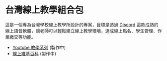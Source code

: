 # 台灣線上教學組合包

這是一個專為台灣學校線上教學所設計的專案，目標是透過 <a href="https://discord.com/brand-new">Discord</a> 這款成熟的線上語音軟體，讓老師可以輕鬆建立線上教學環境，達成線上點名、學生管理、作業繳交等功能。  

- <a href="/">Youtube 教學系列</a> (製作中)
- <a href="/">線上維基百科</a> (製作中)
